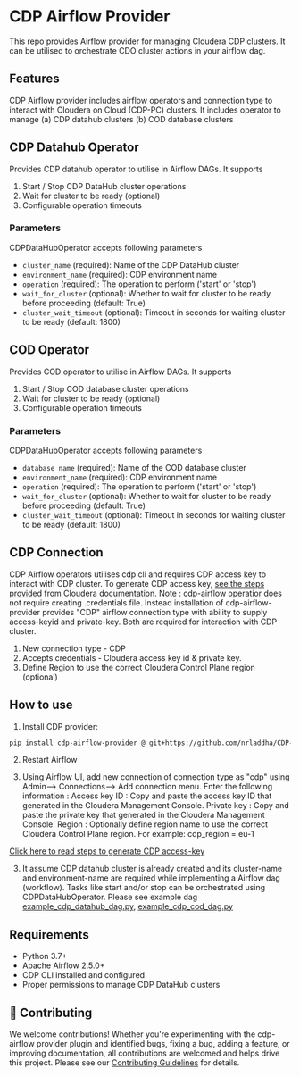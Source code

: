# CDP Airflow Provider

This repo provides Airflow provider for managing Cloudera CDP clusters. It can be utilised to orchestrate CDO cluster actions in your airflow dag.

## Features

CDP Airflow provider includes airflow operators and connection type to interact with Cloudera on Cloud (CDP-PC) clusters. 
It includes operator to manage 
(a) CDP datahub clusters
(b) COD database clusters 

## CDP Datahub Operator
Provides CDP datahub operator to utilise in Airflow DAGs.  It supports   
1. Start / Stop CDP DataHub cluster operations
2. Wait for cluster to be ready (optional)
3. Configurable operation timeouts

### Parameters
CDPDataHubOperator accepts following parameters

- `cluster_name` (required): Name of the CDP DataHub cluster
- `environment_name` (required): CDP environment name
- `operation` (required): The operation to perform ('start' or 'stop')
- `wait_for_cluster` (optional): Whether to wait for cluster to be ready before proceeding (default: True)
- `cluster_wait_timeout` (optional): Timeout in seconds for waiting cluster to be ready (default: 1800)


## COD Operator
Provides COD operator to utilise in Airflow DAGs.  It supports   
1. Start / Stop COD database cluster operations
2. Wait for cluster to be ready (optional)
3. Configurable operation timeouts

### Parameters
CDPDataHubOperator accepts following parameters

- `database_name` (required): Name of the COD database cluster
- `environment_name` (required): CDP environment name
- `operation` (required): The operation to perform ('start' or 'stop')
- `wait_for_cluster` (optional): Whether to wait for cluster to be ready before proceeding (default: True)
- `cluster_wait_timeout` (optional): Timeout in seconds for waiting cluster to be ready (default: 1800)



## CDP Connection
CDP Airflow operators utilises cdp cli and requires CDP access key to interact with CDP cluster.  To generate CDP access key, [see the steps provided](https://docs.cloudera.com/cdp-public-cloud/cloud/cli/topics/mc-cli-generating-an-api-access-key.html#pnavId1) from Cloudera documentation. 
Note : cdp-airflow operatior does not require creating .credentials file. Instead installation of cdp-airflow-provider provides "CDP" airflow connection type with ability to supply access-keyid and private-key.  Both are required for interaction with CDP cluster. 
1. New connection type - CDP
2. Accepts credentials - Cloudera access key id & private key. 
3. Define Region to use the correct Cloudera Control Plane region (optional)



## How to use 

1. Install CDP provider:
```bash
pip install cdp-airflow-provider @ git+https://github.com/nrladdha/CDP-AirflowProvider
```

2. Restart Airflow

3. Using Airflow UI, add new connection of connection type as "cdp" using Admin--> Connections--> Add connection menu.
Enter the following information :
Access key ID : Copy and paste the access key ID that generated in the Cloudera Management Console. 
Private key   : Copy and paste the private key that generated in the Cloudera Management Console.
Region        : Optionally define region name to use the correct Cloudera Control Plane region. For example: cdp_region = eu-1

[Click here to read steps to generate CDP access-key](https://docs.cloudera.com/cdp-public-cloud/cloud/cli/topics/mc-cli-generating-an-api-access-key.html#pnavId1)

3. It assume CDP datahub cluster is already created and its cluster-name and environment-name are required while implementing a Airflow dag (workflow). Tasks like start and/or stop can be orchestrated using CDPDataHubOperator. Please see example dag [example_cdp_datahub_dag.py](https://github.com/nrladdha/CDP-AirflowProvider/blob/master/cdp_provider/example_dags/example_cdp_datahub_dag.py), [example_cdp_cod_dag.py](https://github.com/nrladdha/CDP-AirflowProvider/blob/master/cdp_provider/example_dags/example_cdp_cod_dag.py) 

## Requirements

- Python 3.7+
- Apache Airflow 2.5.0+
- CDP CLI installed and configured
- Proper permissions to manage CDP DataHub clusters 

## 🤝 Contributing
We welcome contributions! Whether you're experimenting with the cdp-airflow provider plugin and identified bugs, fixing a bug, adding a feature, or improving documentation, all contributions are welcomed and helps drive this project. Please see our [Contributing Guidelines](CONTRIBUTING.md) for details.
